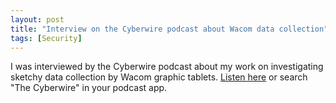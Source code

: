 ```yaml
---
layout: post
title: "Interview on the Cyberwire podcast about Wacom data collection"
tags: [Security]
---
```

I was interviewed by the Cyberwire podcast about my work on investigating sketchy data collection by Wacom graphic tablets. [Listen here](https://thecyberwire.com/podcasts/research-saturday/123/notes) or search "The Cyberwire" in your podcast app.

